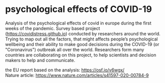 # psychological effects of COVID-19
Analysis of the psychological effects of covid in europe during the first weeks of the pandemic. Survey based project (https://covidistress.github.io) conducted by researchers around the world. Trying to map out all the factors, that might affects people’s psychological wellbeing and their ability to make good decisions during the COVID-19 (or "Coronavirus") outbreak all over the world. Researchers form many countries are collaborating on this project, to help scientists and decision makers to help and communicate.

the EU report based on the analysis: https://osf.io/v6wgx/ <br>
Nature article: https://www.nature.com/articles/s41597-020-00784-9
